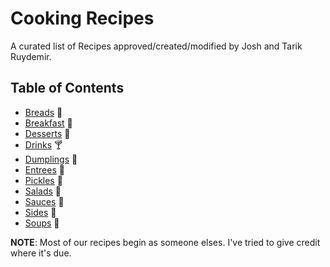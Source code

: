 # Cooking Recipes
A curated list of Recipes approved/created/modified by Josh and Tarik Ruydemir.

## Table of Contents

+ [Breads](breads) :bread:
+ [Breakfast](breakfast) :egg:
+ [Desserts](desserts) :custard:
+ [Drinks](drinks) :cocktail:
+ [Dumplings](dumplings) :sushi:
+ [Entrees](entrees) :spaghetti:
+ [Pickles](pickles) :green_apple:
+ [Salads](salads) :leaves:
+ [Sauces](sauces) :butter:
+ [Sides](sides) :rice:
+ [Soups](soups) :stew:

**NOTE**: Most of our recipes begin as someone elses. I've tried to give credit where it's due.
